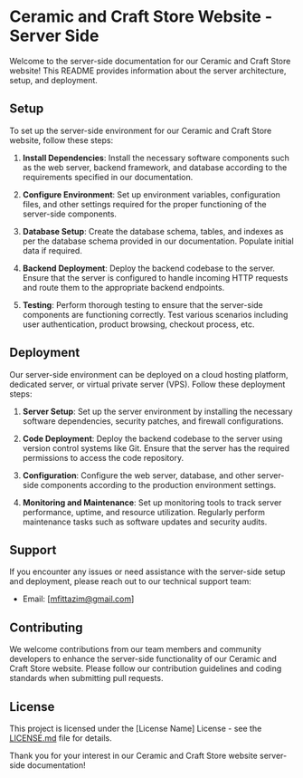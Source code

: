 # Ceramic and Craft Store Website - Server Side

Welcome to the server-side documentation for our Ceramic and Craft Store website! This README provides information about the server architecture, setup, and deployment.



## Setup

To set up the server-side environment for our Ceramic and Craft Store website, follow these steps:

1. **Install Dependencies**: Install the necessary software components such as the web server, backend framework, and database according to the requirements specified in our documentation.

2. **Configure Environment**: Set up environment variables, configuration files, and other settings required for the proper functioning of the server-side components.

3. **Database Setup**: Create the database schema, tables, and indexes as per the database schema provided in our documentation. Populate initial data if required.

4. **Backend Deployment**: Deploy the backend codebase to the server. Ensure that the server is configured to handle incoming HTTP requests and route them to the appropriate backend endpoints.

5. **Testing**: Perform thorough testing to ensure that the server-side components are functioning correctly. Test various scenarios including user authentication, product browsing, checkout process, etc.

## Deployment

Our server-side environment can be deployed on a cloud hosting platform, dedicated server, or virtual private server (VPS). Follow these deployment steps:

1. **Server Setup**: Set up the server environment by installing the necessary software dependencies, security patches, and firewall configurations.

2. **Code Deployment**: Deploy the backend codebase to the server using version control systems like Git. Ensure that the server has the required permissions to access the code repository.

3. **Configuration**: Configure the web server, database, and other server-side components according to the production environment settings.

4. **Monitoring and Maintenance**: Set up monitoring tools to track server performance, uptime, and resource utilization. Regularly perform maintenance tasks such as software updates and security audits.

## Support

If you encounter any issues or need assistance with the server-side setup and deployment, please reach out to our technical support team:

- Email: [mfittazim@gmail.com]


## Contributing

We welcome contributions from our team members and community developers to enhance the server-side functionality of our Ceramic and Craft Store website. Please follow our contribution guidelines and coding standards when submitting pull requests.

## License

This project is licensed under the [License Name] License - see the [LICENSE.md](LICENSE.md) file for details.

Thank you for your interest in our Ceramic and Craft Store website server-side documentation!


